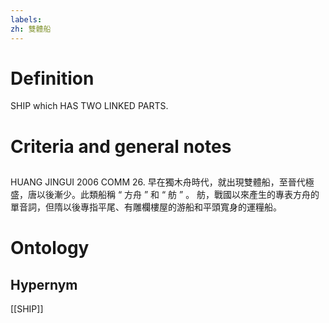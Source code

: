 ```yaml
---
labels: 
zh: 雙體船
---
```


# Definition
SHIP which HAS TWO LINKED PARTS.
# Criteria and general notes
## 
HUANG JINGUI 2006
COMM 26. 早在獨木舟時代，就出現雙體船，至晉代極盛，唐以後漸少。此類船稱 “ 方舟 ” 和 “ 舫 ” 。
舫，戰國以來產生的專表方舟的單音詞，但隋以後專指平尾、有雕欄樓屋的游船和平頭寬身的運糧船。
# Ontology

## Hypernym
[[SHIP]]
